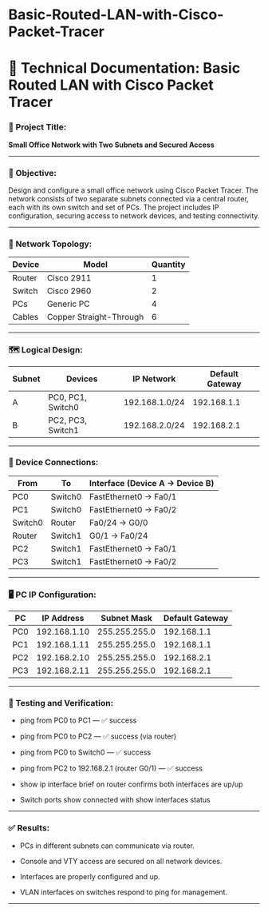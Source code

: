 # Basic-Routed-LAN-with-Cisco-Packet-Tracer
# 🧾 Technical Documentation: Basic Routed LAN with Cisco Packet Tracer

### 📌 Project Title:
**Small Office Network with Two Subnets and Secured Access**

---

### 🎯 Objective:
Design and configure a small office network using Cisco Packet Tracer. The network consists of two separate subnets connected via a central router, each with its own switch and set of PCs. The project includes IP configuration, securing access to network devices, and testing connectivity.

---

### 🧱 Network Topology:

| Device | Model                   | Quantity |
| ------ | ----------------------- | -------- |
| Router | Cisco 2911              | 1        |
| Switch | Cisco 2960              | 2        |
| PCs    | Generic PC              | 4        |
| Cables | Copper Straight-Through | 6        |

---

### 🗺️ Logical Design:

| Subnet | Devices           | IP Network     | Default Gateway |
| ------ | ----------------- | -------------- | --------------- |
| A      | PC0, PC1, Switch0 | 192.168.1.0/24 | 192.168.1.1     |
| B      | PC2, PC3, Switch1 | 192.168.2.0/24 | 192.168.2.1     |

---

### 🔌 Device Connections:

| From    | To      | Interface (Device A → Device B) |
| ------- | ------- | ------------------------------- |
| PC0     | Switch0 | FastEthernet0 → Fa0/1           |
| PC1     | Switch0 | FastEthernet0 → Fa0/2           |
| Switch0 | Router  | Fa0/24 → G0/0                   |
| Router  | Switch1 | G0/1 → Fa0/24                   |
| PC2     | Switch1 | FastEthernet0 → Fa0/1           |
| PC3     | Switch1 | FastEthernet0 → Fa0/2           |

---

### 🖥️ PC IP Configuration:

| PC  | IP Address   | Subnet Mask   | Default Gateway |
| --- | ------------ | ------------- | --------------- |
| PC0 | 192.168.1.10 | 255.255.255.0 | 192.168.1.1     |
| PC1 | 192.168.1.11 | 255.255.255.0 | 192.168.1.1     |
| PC2 | 192.168.2.10 | 255.255.255.0 | 192.168.2.1     |
| PC3 | 192.168.2.11 | 255.255.255.0 | 192.168.2.1     |

---
### 🧪 Testing and Verification:
 * ping from PC0 to PC1 — ✅ success

 * ping from PC0 to PC2 — ✅ success (via router)

 * ping from PC0 to Switch0 — ✅ success

 * ping from PC2 to 192.168.2.1 (router G0/1) — ✅ success

 * show ip interface brief on router confirms both interfaces are up/up

 * Switch ports show connected with show interfaces status

---
### ✅ Results:
 * PCs in different subnets can communicate via router.

 * Console and VTY access are secured on all network devices.

 * Interfaces are properly configured and up.

 * VLAN interfaces on switches respond to ping for management.

---
